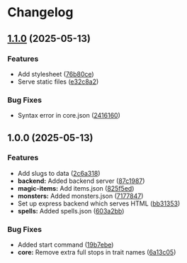 # Changelog

## [1.1.0](https://github.com/ashleytowner/open-shadowdark/compare/v1.0.0...v1.1.0) (2025-05-13)


### Features

* Add stylesheet ([76b80ce](https://github.com/ashleytowner/open-shadowdark/commit/76b80ce42fe92357eff918265faa4092923e25a4))
* Serve static files ([e32c8a2](https://github.com/ashleytowner/open-shadowdark/commit/e32c8a2561eb04dd0a07f2d0e75d7f6dba6ae574))


### Bug Fixes

* Syntax error in core.json ([2416160](https://github.com/ashleytowner/open-shadowdark/commit/2416160ae96a5bfb3b7176b5b5f53e7be3587347))

## 1.0.0 (2025-05-13)


### Features

* Add slugs to data ([2c6a318](https://github.com/ashleytowner/open-shadowdark/commit/2c6a3184ee36cbe9e0e8cf24bfc18ae1e00dd808))
* **backend:** Added backend server ([87c1987](https://github.com/ashleytowner/open-shadowdark/commit/87c1987791b33f5979304df66651dce0b2705316))
* **magic-items:** Add items.json ([825f5ed](https://github.com/ashleytowner/open-shadowdark/commit/825f5ed4a0c8e2cc8d68b2eb2772b347382efeda))
* **monsters:** Added monsters.json ([7177847](https://github.com/ashleytowner/open-shadowdark/commit/717784725be75ebe8158574c1a2a4c6a8f951238))
* Set up express backend which serves HTML ([bb31353](https://github.com/ashleytowner/open-shadowdark/commit/bb31353338492e6e4711db973d6670a56427f6ef))
* **spells:** Added spells.json ([603a2bb](https://github.com/ashleytowner/open-shadowdark/commit/603a2bb533dc3e6ed9412157d0fdf62abafffb98))


### Bug Fixes

* Added start command ([19b7ebe](https://github.com/ashleytowner/open-shadowdark/commit/19b7ebe4df4c84320c6cc5638bea493e2978f7f8))
* **core:** Remove extra full stops in trait names ([6a13c05](https://github.com/ashleytowner/open-shadowdark/commit/6a13c05f4779b18543cc2ada216a35f0d8f83c25))
